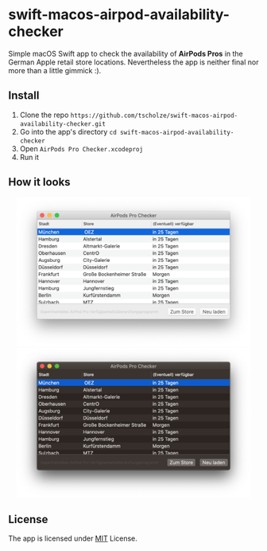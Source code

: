 # swift-macos-airpod-availability-checker
Simple macOS Swift app to check the availability of **AirPods Pros** in the German Apple retail store locations. Nevertheless the app is neither final nor more than a little gimmick :).

## Install
1. Clone the repo `https://github.com/tscholze/swift-macos-airpod-availability-checker.git`
2. Go into the app's directory `cd swift-macos-airpod-availability-checker`
4. Open `AirPods Pro Checker.xcodeproj`
5. Run it

## How it looks

<div style="text-align:center">
	<a href="docs/screenshot-light.png">
		<img src="docs/screenshot-light.png" height="300px" />
	</a>

<a href="docs/screenshot-dark.png">
		<img src="docs/screenshot-dark.png" height="300px" />
	</a>
</div>

## License
The app is licensed under [MIT](https://en.wikipedia.org/wiki/MIT_License) License.
